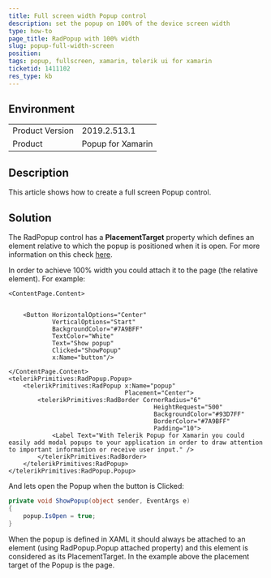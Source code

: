 ```yaml
---
title: Full screen width Popup control
description: set the popup on 100% of the device screen width
type: how-to
page_title: RadPopup with 100% width
slug: popup-full-width-screen
position: 
tags: popup, fullscreen, xamarin, telerik ui for xamarin
ticketid: 1411102
res_type: kb
---
```


## Environment
<table>
    <tbody>
	    <tr>
	    	<td>Product Version</td>
	    	<td>2019.2.513.1</td>
	    </tr>
	    <tr>
	    	<td>Product</td>
	    	<td>Popup for Xamarin</td>
	    </tr>
    </tbody>
</table>


## Description

This article shows how to create a full screen Popup control.

## Solution

The RadPopup control has a **PlacementTarget** property which defines an element relative to which the popup is positioned when it is open. For more information on this check [here](https://docs.telerik.com/devtools/xamarin/controls/popup/popup-key-features#placement-configuration).

In order to achieve 100% width you could attach it to the page (the relative element). For example:

```XAML
<ContentPage.Content>


    <Button HorizontalOptions="Center"
            VerticalOptions="Start"
            BackgroundColor="#7A9BFF"
            TextColor="White"
            Text="Show popup"
            Clicked="ShowPopup"
            x:Name="button"/>

</ContentPage.Content>
<telerikPrimitives:RadPopup.Popup>
    <telerikPrimitives:RadPopup x:Name="popup"
                                Placement="Center">
        <telerikPrimitives:RadBorder CornerRadius="6" 
                                        HeightRequest="500"
                                        BackgroundColor="#93D7FF"
                                        BorderColor="#7A9BFF"
                                        Padding="10">
            <Label Text="With Telerik Popup for Xamarin you could easily add modal popups to your application in order to draw attention to important information or receive user input." />
        </telerikPrimitives:RadBorder>
    </telerikPrimitives:RadPopup>
</telerikPrimitives:RadPopup.Popup>
```

And lets open the Popup when the button is Clicked:

```C#
private void ShowPopup(object sender, EventArgs e)
{
    popup.IsOpen = true;
}
```

When the popup is defined in XAML it should always be attached to an element (using RadPopup.Popup attached property) and this element is considered as its PlacementTarget. In the example above the placement target of the Popup is the page.
